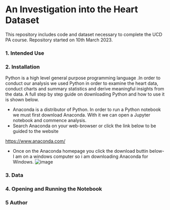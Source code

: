 # An Investigation into the Heart Dataset
This repository includes code and dataset necessary to complete the UCD PA course. Repository started on 10th March 2023.
### 1. Intended Use
### 2. Installation

Python is a high level general purpose programming language .In order to conduct our analysis we used Python in order to examine the heart data, conduct charts and summary statistics and derive meaningful insights from the data. A full step by step guide on downloading Python and how to use it is shown below.

* Anaconda is a distributor of Python. In order to run a Python notebook we must first download Anaconda. With it we can open a Jupyter notebook and commence analysis.
* Search Anaconda on your web-browser or click the link below to be guided to the website

https://www.anaconda.com/

* Once on the Anaconda homepage you click the download buttin below- I am on a windows computer so i am downloading Anaconda for Windows.
![image](https://user-images.githubusercontent.com/124922219/224302438-d2902b42-7593-43a8-85b0-cb548a6967c4.png)


### 3. Data
### 4. Opening and Running the Notebook
### 5 Author
